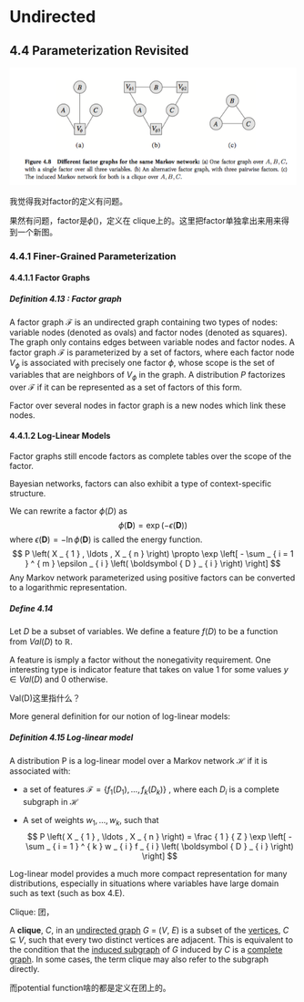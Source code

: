 # Undirected 

## 4.4 Parameterization Revisited

![](figure48.png)

我觉得我对factor的定义有问题。

果然有问题，factor是$\phi()$，定义在 clique上的。这里把factor单独拿出来用来得到一个新图。 

###  4.4.1 Finer-Grained Parameterization

#### 4.4.1.1 Factor Graphs

##### Definition 4.13 : Factor graph

A factor graph $\mathcal F$ is an undirected graph containing two types of nodes: variable nodes (denoted as ovals) and factor nodes (denoted as squares). The graph only contains edges between variable nodes and factor nodes. A factor graph $\mathcal F$ is parameterized by a set of factors, where each factor node $V_\phi$ is associated with precisely one factor $\phi$, whose scope is the set of variables that are neighbors of $V_\phi$ in the graph. A distribution $P$ factorizes over $\mathcal F$ if it can be represented as a set of factors of this form.

Factor over several nodes in factor graph is a new nodes which link these nodes.



#### 4.4.1.2 Log-Linear Models

Factor graphs still encode factors as complete tables over the scope of the factor.

Bayesian networks, factors can also exhibit a type of context-specific structure.

We can rewrite a factor $\phi(D)$ as
$$
\phi ( \boldsymbol { D } ) = \exp ( - \epsilon ( \boldsymbol { D } ) )
$$
where $\epsilon ( \boldsymbol { D } ) = - \ln \phi ( \boldsymbol { D } )$ is called the energy function.
$$
P \left( X _ { 1 } , \ldots , X _ { n } \right) \propto \exp \left[ - \sum _ { i = 1 } ^ { m } \epsilon _ { i } \left( \boldsymbol { D } _ { i } \right) \right]
$$
Any Markov network parameterized using positive factors can be converted to a logarithmic representation.

##### Define 4.14 

Let $D$ be a subset of variables. We define a feature $f(D)$ to be a function from $Val(D)$ to $\mathbb R$. 

A feature is ismply a factor without the nonegativity requirement. One interesting type is indicator feature that takes on value 1 for some values $y\in Val(D)$ and 0 otherwise.

Val(D)这里指什么？



More general definition for our notion of log-linear models:

##### Definition 4.15 Log-linear model

A distribution P is a log-linear model over a Markov network $\mathcal H$ if it is associated with:

- a set of features $\mathcal F=\{f_1(D_1),...,f_k(D_k)\}$ , where each $D_i$ is a complete subgraph in $\mathcal H$ 

- A set of weights $w_1,...,w_k$, such that
  $$
  P \left( X _ { 1 } , \ldots , X _ { n } \right) = \frac { 1 } { Z } \exp \left[ - \sum _ { i = 1 } ^ { k } w _ { i } f _ { i } \left( \boldsymbol { D } _ { i } \right) \right]
  $$


Log-linear model provides a much more compact representation for many distributions, especially in situations where variables have large domain such as text (such as box 4.E).







Clique: 团，

A **clique**, *C*, in an [undirected graph](https://en.wikipedia.org/wiki/Undirected_graph) *G* = (*V*, *E*) is a subset of the [vertices](https://en.wikipedia.org/wiki/Vertex_(graph_theory)), *C* ⊆ *V*, such that every two distinct vertices are adjacent. This is equivalent to the condition that the [induced subgraph](https://en.wikipedia.org/wiki/Induced_subgraph) of *G* induced by *C* is a [complete graph](https://en.wikipedia.org/wiki/Complete_graph). In some cases, the term clique may also refer to the subgraph directly.

而potential function啥的都是定义在团上的。